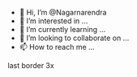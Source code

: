 - 👋 Hi, I’m @Nagarnarendra
- 👀 I’m interested in ...
- 🌱 I’m currently learning ...
- 💞️ I’m looking to collaborate on ...
- 📫 How to reach me ...

<!---
Nagarnarendra/Nagarnarendra is a ✨ special ✨ repository because its `README.md` (this file) appears on your GitHub profile.
You can click the Preview link to take a look at your changes.
--->last border 3x

